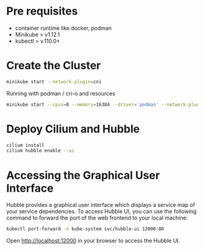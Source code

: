 # Pre requisites
- container runtime like docker, podman
- Minikube > v1.12.1
- kubectl > v.110.0+

# Create the Cluster

```bash
minikube start --network-plugin=cni
```

Running with podman / cri-o and resources
```bash
minikube start --cpus=8 --memory=16384 --driver='podman' --network-plugin=cni
```

# Deploy Cilium and Hubble
```bash
cilium install
cilium hubble enable --ui
```

# Accessing the Graphical User Interface
Hubble provides a graphical user interface which displays a service map of your service dependencies. To access Hubble UI, you can use the following command to forward the port of the web frontend to your local machine:
```bash
kubectl port-forward -n kube-system svc/hubble-ui 12000:80
```

Open [http://localhost:12000](http://localhost:12000) in your browser to access the Hubble UI.
